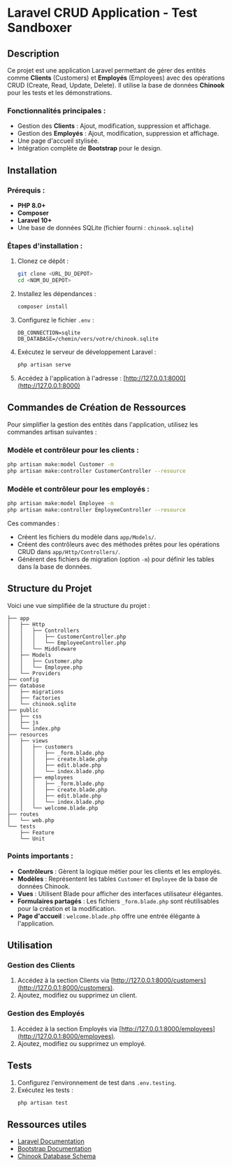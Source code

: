 # Laravel CRUD Application - Test Sandboxer

## Description
Ce projet est une application Laravel permettant de gérer des entités comme **Clients** (Customers) et **Employés** (Employees) avec des opérations CRUD (Create, Read, Update, Delete). Il utilise la base de données **Chinook** pour les tests et les démonstrations.

### Fonctionnalités principales :
- Gestion des **Clients** : Ajout, modification, suppression et affichage.
- Gestion des **Employés** : Ajout, modification, suppression et affichage.
- Une page d'accueil stylisée.
- Intégration complète de **Bootstrap** pour le design.

## Installation
### Prérequis :
- **PHP 8.0+**
- **Composer**
- **Laravel 10+**
- Une base de données SQLite (fichier fourni : `chinook.sqlite`)

### Étapes d'installation :
1. Clonez ce dépôt :
   ```bash
   git clone <URL_DU_DEPOT>
   cd <NOM_DU_DEPOT>
   ```

2. Installez les dépendances :
   ```bash
   composer install
   ```

3. Configurez le fichier `.env` :
   ```env
   DB_CONNECTION=sqlite
   DB_DATABASE=/chemin/vers/votre/chinook.sqlite
   ```

4. Exécutez le serveur de développement Laravel :
   ```bash
   php artisan serve
   ```

5. Accédez à l'application à l'adresse : [http://127.0.0.1:8000](http://127.0.0.1:8000)

## Commandes de Création de Ressources
Pour simplifier la gestion des entités dans l'application, utilisez les commandes artisan suivantes :

### Modèle et contrôleur pour les clients :
```bash
php artisan make:model Customer -m
php artisan make:controller CustomerController --resource
```

### Modèle et contrôleur pour les employés :
```bash
php artisan make:model Employee -m
php artisan make:controller EmployeeController --resource
```

Ces commandes :
- Créent les fichiers du modèle dans `app/Models/`.
- Créent des contrôleurs avec des méthodes prêtes pour les opérations CRUD dans `app/Http/Controllers/`.
- Génèrent des fichiers de migration (option `-m`) pour définir les tables dans la base de données.

## Structure du Projet
Voici une vue simplifiée de la structure du projet :

```
├── app
│   ├── Http
│   │   ├── Controllers
│   │   │   ├── CustomerController.php
│   │   │   └── EmployeeController.php
│   │   └── Middleware
│   ├── Models
│   │   ├── Customer.php
│   │   └── Employee.php
│   └── Providers
├── config
├── database
│   ├── migrations
│   ├── factories
│   └── chinook.sqlite
├── public
│   ├── css
│   ├── js
│   └── index.php
├── resources
│   ├── views
│   │   ├── customers
│   │   │   ├── _form.blade.php
│   │   │   ├── create.blade.php
│   │   │   ├── edit.blade.php
│   │   │   └── index.blade.php
│   │   ├── employees
│   │   │   ├── _form.blade.php
│   │   │   ├── create.blade.php
│   │   │   ├── edit.blade.php
│   │   │   └── index.blade.php
│   │   └── welcome.blade.php
├── routes
│   └── web.php
└── tests
    ├── Feature
    └── Unit
```

### Points importants :
- **Contrôleurs** : Gèrent la logique métier pour les clients et les employés.
- **Modèles** : Représentent les tables `Customer` et `Employee` de la base de données Chinook.
- **Vues** : Utilisent Blade pour afficher des interfaces utilisateur élégantes.
- **Formulaires partagés** : Les fichiers `_form.blade.php` sont réutilisables pour la création et la modification.
- **Page d'accueil** : `welcome.blade.php` offre une entrée élégante à l'application.

## Utilisation
### Gestion des Clients
1. Accédez à la section Clients via [http://127.0.0.1:8000/customers](http://127.0.0.1:8000/customers).
2. Ajoutez, modifiez ou supprimez un client.

### Gestion des Employés
1. Accédez à la section Employés via [http://127.0.0.1:8000/employees](http://127.0.0.1:8000/employees).
2. Ajoutez, modifiez ou supprimez un employé.

## Tests
1. Configurez l'environnement de test dans `.env.testing`.
2. Exécutez les tests :
   ```bash
   php artisan test
   ```

## Ressources utiles
- [Laravel Documentation](https://laravel.com/docs)
- [Bootstrap Documentation](https://getbootstrap.com/docs)
- [Chinook Database Schema](https://www.sqlitetutorial.net/sqlite-sample-database/)
